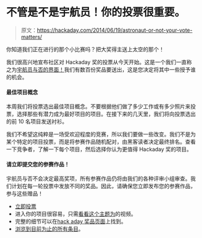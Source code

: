 # 不管是不是宇航员！你的投票很重要。

> 原文：<https://hackaday.com/2014/06/19/astronaut-or-not-your-vote-matters/>

你知道我们正在进行的那个小比赛吗？把大奖得主送上太空的那个！

我们很高兴地宣布社区对 Hackaday 奖的投票从今天开始。这是一个我们一直称之为[宇航员与否的界面！](http://hackaday.io/prize/vote)我们有数百份奖品要送出，这是您决定将其中一些授予谁的机会。

#### 最佳项目概念

本周我们将投票选出最佳项目概念。不要根据他们做了多少工作或有多少照片来投票，选择那些有潜力成为最好项目的项目。在接下来的几天里，我们将向投票选出的前 10 名项目发送衬衫。

我们不希望这纯粹是一场受欢迎程度的竞赛，所以我们要做一些改变。我们不是为某个特定的项目投票，而是将参赛作品随机配对，由黑客读者决定最终排名。查看一下竞争者，了解一下每个项目，然后选择你认为更值得 Hackaday 奖的项目。

#### 请立即提交您的参赛作品！

宇航员与否不会决定最高奖项，所有参赛作品仍将由我们的各种评审小组审查。我们计划在每一轮投票中发放不同的奖品。因此，请确保您立即发布您的参赛作品，参与这些赠品！

*   [立即投票](http://hackaday.io/prize/vote)
*   进入你的项目很容易，只需[看看这个主题为](https://hackaday.com/2014/06/04/thp-entry-is-easy/)的视频。
*   完整的细节可以在[hack aday 奖品页面](http://hackaday.io/prize)上找到。
*   [浏览到目前为止的所有条目](http://hackaday.io/submissions/prize/list)。